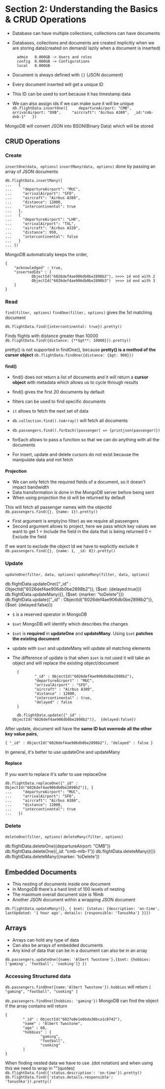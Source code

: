 # Section 2: Understanding the Basics & CRUD Operations

- Database can have multiple collections, collections can have documents
- Databases, collections and documents are created implicitly when we are storing data(created on demand/ lazily when a document is inserted)

        admin   0.000GB -> Users and roles
        config  0.000GB -> Configurations
        local   0.000GB

- Document is always defined with `{}` (JSON document)
- Every document inserted will get a unique ID
- This ID can be used to sort because it has timestamp data
- We can also assign ids if we can make sure it will be unique
`db.flightData.insertOne({     departureAirport: "CMB",    arrivalAirport: "DXB",     "aircraft": "Airbus A380",  _id:"cmb-dxb-1"   })`

MongoDB will convert JSON into BSON(Binary Data) which will be stored

## CRUD Operations

### Create

`insertOne(data, options)`
`insertMany(data, options)` done by passing an array of JSON documents

    db.flightData.insertMany([
    ...   {
    ...     "departureAirport": "MUC",
    ...     "arrivalAirport": "SFO",
    ...     "aircraft": "Airbus A380",
    ...     "distance": 12000,
    ...     "intercontinental": true
    ...   },
    ...   {
    ...     "departureAirport": "LHR",
    ...     "arrivalAirport": "TXL",
    ...     "aircraft": "Airbus A320",
    ...     "distance": 950,
    ...     "intercontinental": false
    ...   }
    ... ])

MongoDB automatically keeps the order,

    {
        "acknowledged" : true,
        "insertedIds" : [
                ObjectId("6026def4ae906db0be2898b2"), >>>> id end with 2
                ObjectId("6026def4ae906db0be2898b3")  >>>> id end with 3
        ]
    }

### Read

`find(filter, options)`
`findOne(filter, options)` gives the 1st matching document

`db.flightData.find({intercontinental: true}).pretty()`

Finds flights with distance greater than 10000
`db.flightData.find({distance: {**$gt**: 10000}}).pretty()`

pretty() is not supported in findOne(), because **pretty() is a method of the cursor object**
`db.flightData.findOne({distance: {$gt: 900}})`

#### find()

- find() does not return a list of documents and it will return a **cursor object** with metadata which allows us to cycle through results
- find() gives the first 20 documents by default
- filters can be used to find specific documents

- `it` allows to fetch the next set of data

- `db.collection.find().toArray()` will fetch all documents

- `db.passengers.find().forEach((passenger) => {printjson(passenger)})`
- forEach allows to pass a function so that we can do anything with all the documents
- For insert, update and delete cursors do not exist because the manipulate data and not fetch

#### Projection

- We can only fetch the required fields of a document, so it doesn't impact bandwidth
- Data transformation is done in the MongoDB server before being sent
- When using projection the id will be returned by default

This will fetch all passenger names with the objectId
`db.passengers.find({}, {name: 1}).pretty()`

- First argument is empty(no filter) as we require all passengers
- Second argument allows to project, here we pass which key values we want to get
1 = Include the field in the data that is being returned
0 = Exclude the field

If we want to exclude the object Id we have to explicitly exclude it
`db.passengers.find({}, {name: 1, _id: 0}).pretty()`

### Update

`updateOne(filter, data, options)`
`updateMany(filter, data, options)`

db.flightData.updateOne({"_id" : ObjectId("6026def4ae906db0be2898b2")}, {$set: {delayed:true}})
db.flightData.updateMany({}, {$set: {marker: "toDelete"}})
db.flightData.update({"_id" : ObjectId("6026def4ae906db0be2898b2")}, {$set: {delayed:false}})

- `$` is a reserved operator in MongoDB
- `$set` MongoDB will identify which describes the changes
- `$set` is **required** in **updateOne** and **updateMany**. Using `$set` **patches the existing document**

- update with `$set` and updateMany will update all matching elements
- The difference of update is that when `$set` is not used it will take an object and will replace the existing object/document

        {
                "_id" : ObjectId("6026def4ae906db0be2898b2"),
                "departureAirport" : "MUC",
                "arrivalAirport" : "SFO",
                "aircraft" : "Airbus A380",
                "distance" : 12000,
                "intercontinental" : true,
                "delayed" : false
        }

        db.flightData.update({"_id" : ObjectId("6026def4ae906db0be2898b2")},  {delayed:false})

After update, document will have the **same ID but overrode all the other key value pairs**,

    { "_id" : ObjectId("6026def4ae906db0be2898b2"), "delayed" : false }

In general, it's better to use updateOne and updateMany

#### Replace

If you want to replace it's safer to use replaceOne

    db.flightData.replaceOne({"_id" : ObjectId("6026def4ae906db0be2898b2")}, {
    ...     "departureAirport": "MUC",
    ...     "arrivalAirport": "SFO",
    ...     "aircraft": "Airbus A380",
    ...     "distance": 12000,
    ...     "intercontinental": true
    ...   })

### Delete

`deleteOne(filter, options)`
`deleteMany(filter, options)`

db.flightData.deleteOne({departureAirport: "CMB"})
db.flightData.deleteOne({_id: "cmb-mlb-1"})
db.flightData.deleteMany(({})
db.flightData.deleteMany({marker: 'toDelete'})

## Embedded Documents

- This nesting of documents inside one document
- In MongoDB  there's a hard limit of 100 levels of nesting
- The maximum overall document size is 16mb
- Another JSON document within a wrapping JSON document

`db.flightData.updateMany({}, { $set: {status: {description: 'on-time', lastUpdated: '1 hour ago', details: {responsible: 'Tanushka'} }}})`

## Arrays

- Arrays can hold any type of data
- Can also be arrays of embedded documents
- Any kind of data that can be in a document can also be in an array

`db.passengers.updateOne({name: 'Albert Twostone'},{$set: {hobbies: ['gaming', 'football', 'cooking']} })`

### Accessing Structured data

`db.passengers.findOne({name:'Albert Twostone'}).hobbies`
will return
`[ "gaming", "football", "cooking" ]`

`db.passengers.findOne({hobbies: 'gaming'})` MongoDB can find the object if the array contains
will return

    {
            "_id" : ObjectId("6027e8e1e6bda30bca1c8742"),
            "name" : "Albert Twostone",
            "age" : 68,
            "hobbies" : [
                    "gaming",
                    "football",
                    "cooking"
            ]
    }

When finding nested data we have to use .(dot notation) and when using this we need to wrap in ""(quotes)
`db.flightData.find({'status.description': 'on-time'}).pretty()`
`db.flightData.find({'status.details.responsible': 'Tanushka'}).pretty()`
